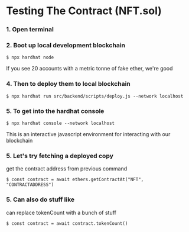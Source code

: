 # Testing The Contract (NFT.sol)

### 1. Open terminal
### 2. Boot up local development blockchain
```
$ npx hardhat node
```
If you see 20 accounts with a metric tonne of fake ether, we're good

### 4. Then to deploy them to local blockchain
```
$ npx hardhat run src/backend/scripts/deploy.js --network localhost
```
### 5. To get into the hardhat console
```
$ npx hardhat console --network localhost
```
This is an interactive javascript environment for interacting with our blockchain

### 5. Let's try fetching a deployed copy
get the contract address from previous command
```
$ const contract = await ethers.getContractAt("NFT", "CONTRACTADDRESS")
```
### 5. Can also do stuff like
can replace tokenCount with a bunch of stuff
```
$ const contract = await contract.tokenCount()
```
